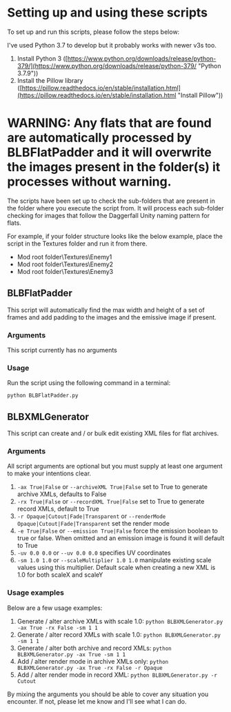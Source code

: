 # Setting up and using these scripts

To set up and run this scripts, please follow the steps below:

I've used Python 3.7 to develop but it probably works with newer v3s too. 

1. Install Python 3 ([https://www.python.org/downloads/release/python-379/](https://www.python.org/downloads/release/python-379/ "Python 3.7.9"))
2. Install the Pillow library ([https://pillow.readthedocs.io/en/stable/installation.html](https://pillow.readthedocs.io/en/stable/installation.html "Install Pillow"))

# WARNING: Any flats that are found are automatically processed by BLBFlatPadder and it will overwrite the images present in the folder(s) it processes without warning.

The scripts have been set up to check the sub-folders that are present in the folder where you execute the script from. It will process each sub-folder checking for images that follow the Daggerfall Unity naming pattern for flats. 

For example, if your folder structure looks like the below example, place the script in the Textures folder and run it from there. 

- Mod root folder\Textures\Enemy1
- Mod root folder\Textures\Enemy2
- Mod root folder\Textures\Enemy3  

## BLBFlatPadder
This script will automatically find the max width and height of a set of frames and add padding to the images and the emissive image if present.

### Arguments

This script currently has no arguments

### Usage
Run the script using the following command in a terminal:
 
`python BLBFlatPadder.py`

## BLBXMLGenerator

This script can create and / or bulk edit existing XML files for flat archives.

### Arguments
All script arguments are optional but you must supply at least one argument to make your intentions clear.

1. `-ax True|False` or `--archiveXML True|False` set to True to generate archive XMLs, defaults to False
2. `-rx True|False` or `--recordXML True|False` set to True to generate record XMLs, default to True 
3. `-r Opaque|Cutout|Fade|Transparent` or `--renderMode Opaque|Cutout|Fade|Transparent`
set the render mode
4. `-e True|False` or `--emission True|False` force the emission boolean to true or false. When omitted and an emission 
image is found it will default to True
5. `-uv 0.0 0.0` or `--uv 0.0 0.0` specifies UV coordinates
6. `-sm 1.0 1.0` or `--scaleMultiplier 1.0 1.0` manipulate existing scale values using this multiplier. 
Default scale when creating a new XML is 1.0 for both scaleX and scaleY

### Usage examples

Below are a few usage examples: 

1. Generate / alter archive XMLs with scale 1.0: `python BLBXMLGenerator.py -ax True -rx False -sm 1 1`
2. Generate / alter record XMLs with scale 1.0: `python BLBXMLGenerator.py -sm 1 1`
3. Generate / alter both archive and record XMLs: `python BLBXMLGenerator.py -ax True -sm 1 1`
4. Add / alter render mode in archive XMLs only: `python BLBXMLGenerator.py -ax True -rx False -r Opaque`
5. Add / alter render mode in record XML: `python BLBXMLGenerator.py -r Cutout`

By mixing the arguments you should be able to cover any situation you encounter. 
If not, please let me know and I'll see what I can do.